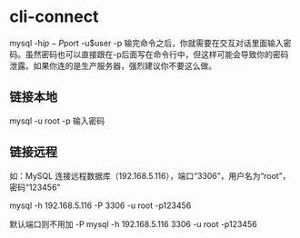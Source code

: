 # cli-connect

mysql -h$ip -P$port -u$user -p 输完命令之后，你就需要在交互对话里面输入密码。虽然密码也可以直接跟在-p后面写在命令行中，但这样可能会导致你的密码泄露。如果你连的是生产服务器，强烈建议你不要这么做。

## 链接本地

mysql -u root -p 输入密码

## 链接远程

如：MySQL 连接远程数据库（192.168.5.116），端口“3306”，用户名为“root”，密码“123456”

mysql -h 192.168.5.116 -P 3306 -u root -p123456

默认端口则不用加 -P mysql -h 192.168.5.116 3306 -u root -p123456

